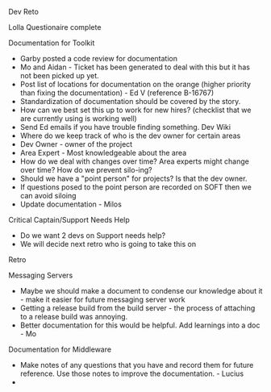 Dev Reto

Lolla Questionaire complete

Documentation for Toolkit
- Garby posted a code review for documentation
- Mo and Aidan - Ticket has been generated to deal with this but it has not been picked up yet.
- Post list of locations for documentation on the orange (higher priority than fixing the documentation) - Ed V (reference B-16767)
- Standardization of documentation should be covered by the story.
- How can we best set this up to work for new hires? (checklist that we are currently using is working well)
- Send Ed emails if you have trouble finding something. 
Dev Wiki
- Where do we keep track of who is the dev owner for certain areas
- Dev Owner - owner of the project
- Area Expert - Most knowledgeable about the area
- How do we deal with changes over time? Area experts might change over time? How do we prevent silo-ing?
- Should we have a "point person" for projects? Is that the dev owner.
- If questions posed to the point person are recorded on SOFT then we can avoid siloing 
- Update documentation - Milos

Critical Captain/Support Needs Help
- Do we want 2 devs on Support needs help?
- We will decide next retro who is going to take this on

Retro

Messaging Servers 
- Maybe we should make a document to condense our knowledge about it - make it easier for future messaging server work
- Getting a release build from the build server - the process of attaching to a release build was annoying. 
- Better documentation for this would be helpful. Add learnings into a doc - Mo

Documentation for Middleware
- Make notes of any questions that you have and record them for future reference. Use those notes to improve the documentation. - Lucius
- 

